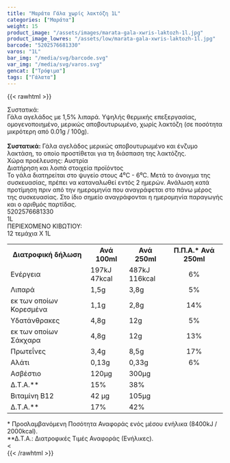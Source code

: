 ```yaml
---
title: "Μαράτα Γάλα χωρίς λακτόζη 1L"
categories: ["Μαράτα"]
weight: 15
product_image: "/assets/images/marata-gala-xwris-laktozh-1l.jpg"
product_image_lowres: "/assets/low/marata-gala-xwris-laktozh-1l.jpg"
barcode: "5202576681330"
varos: "1L"
bar_img: "/media/svg/barcode.svg"
var_img: "/media/svg/varos.svg"
gencat: ["Τρόφιμα"]
tags: ["Γάλατα"]
---
```

{{< rawhtml >}}

<div class="sload275"><div class="product"><div id="sistatika">Συστατικά:</div><div class="alltext">Γάλα αγελάδος με 1,5% λιπαρά. Υψηλής θερμικής επεξεργασίας, ομογενοποιημένο, μερικώς αποβουτυρωμένο, χωρίς λακτόζη (σε ποσότητα μικρότερη από 0.01g / 100g).<br><br><b>Συστατικά:</b> Γάλα αγελάδος μερικώς αποβουτυρωμένο και ένζυμο λακτάση, το οποίο προστίθεται για τη διάσπαση της λακτόζης.<br>Χώρα προέλευσης: Αυστρία</div><div id="loipa">Διατήρηση και λοιπά στοιχεία προϊόντος</div><div class="alltext">Το γάλα διατηρείται στο ψυγείο στους 4⁰C - 6⁰C. Μετά το άνοιγμα της συσκευασίας, πρέπει να καταναλωθεί εντός 2 ημερών. Ανάλωση κατά προτίμηση πριν από την ημερομηνία που αναγράφεται στο πάνω μέρος της συσκευασίας. Στο ίδιο σημείο αναγράφονται η ημερομηνία παραγωγής και ο αριθμός παρτίδας.</div><div id="barcode"><div id="barimage1"></div><span id="bartext">5202576681330</span></div><div id="varos"><div id="varosimage1"></div><span id="varostext">1L</span></div><div id="kivotio">ΠΕΡΙΕΧΟΜΕΝΟ ΚΙΒΩΤΙΟΥ:<br>12 τεμάχια Χ 1L</div><div class="tabout"><table id="diatable"><tbody><tr><th>Διατροφική δήλωση</th><th>Ανά 100ml</th><th>Ανά 250ml</th><th>Π.Π.Α.* Ανά 250ml</th></tr><tr><td class="texr2">Ενέργεια</td><td class="texr">197kJ<br>47kcal</td><td class="texr">487kJ<br>116kcal</td><td class="texr" style="text-align:center">6%</td></tr><tr><td class="texr2">Λιπαρά</td><td class="texr">1,5g</td><td class="texr">3,8g</td><td class="texr" style="text-align:center">5%</td></tr><tr><td class="gray">εκ των οποίων Κορεσμένα</td><td class="gray2">1,1g</td><td class="gray2">2,8g</td><td class="gray2" style="text-align:center">14%</td></tr><tr><td class="texr2">Yδατάνθρακες</td><td class="texr">4,8g</td><td class="texr">12g</td><td class="texr" style="text-align:center">5%</td></tr><tr><td class="gray">εκ των οποίων Σάκχαρα</td><td class="gray2">4,8g</td><td class="gray2">12g</td><td class="gray2" style="text-align:center">13%</td></tr><tr><td class="texr2">Πρωτεΐνες</td><td class="texr">3,4g</td><td class="texr">8,5g</td><td class="texr" style="text-align:center">17%</td></tr><tr><td class="texr2">Αλάτι</td><td class="texr">0,13g</td><td class="texr">0,33g</td><td class="texr" style="text-align:center">6%</td></tr><tr><td class="texr2">Ασβέστιο</td><td class="texr">120μg</td><td class="texr">300μg</td><td class="texr" style="text-align:center"></td></tr><tr><td class="texr2">Δ.Τ.Α.**</td><td class="texr">15%</td><td class="texr">38%</td><td class="texr" style="text-align:center"></td></tr><tr><td class="texr2">Βιταμίνη Β12</td><td class="texr">42 μg</td><td class="texr">105μg</td><td class="texr" style="text-align:center"></td></tr><tr><td class="texr2">Δ.Τ.Α.**</td><td class="texr">17%</td><td class="texr">42%</td><td class="texr" style="text-align:center"></td></tr></tbody></table></div><div class="alltext">* Προσλαμβανόμενη Ποσότητα Αναφοράς ενός μέσου ενήλικα (8400kJ / 2000kcal).<br>**Δ.Τ.Α.: Διατροφικές Τιμές Αναφοράς (Ενήλικες).</div>&lt;<br><div class="pimg"></div></div></div>
{{< /rawhtml >}}


